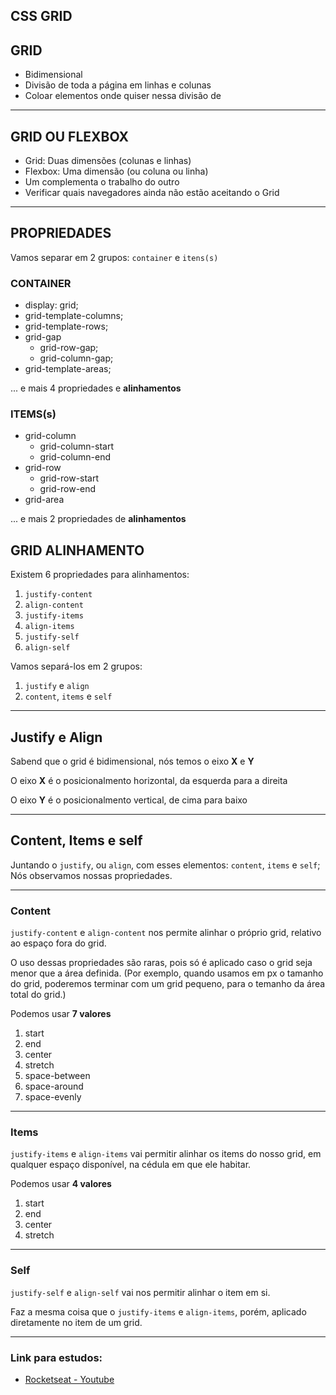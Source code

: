 ## CSS GRID

## GRID

- Bidimensional
- Divisão de toda a página em linhas e colunas
- Coloar elementos onde quiser nessa divisão de

---

## GRID OU FLEXBOX

- Grid: Duas dimensões (colunas e linhas)
- Flexbox: Uma dimensão (ou coluna ou linha)
- Um complementa o trabalho do outro
- Verificar quais navegadores ainda não estão aceitando o Grid

---

## PROPRIEDADES

Vamos separar em 2 grupos:
`container` e `itens(s)`

### CONTAINER

- display: grid;
- grid-template-columns;
- grid-template-rows;
- grid-gap
  - grid-row-gap;
  - grid-column-gap;
- grid-template-areas;

... e mais 4 propriedades e **alinhamentos**

### ITEMS(s)

- grid-column
  - grid-column-start
  - grid-column-end
- grid-row
  - grid-row-start
  - grid-row-end
- grid-area

... e mais 2 propriedades de **alinhamentos**

## GRID ALINHAMENTO

Existem 6 propriedades para alinhamentos:
1. `justify-content`
2. `align-content`
3. `justify-items`
4. `align-items`
5. `justify-self`
6. `align-self`

Vamos separá-los em 2 grupos:
1. `justify` e `align`
2. `content`, `items` e `self`


---

## Justify e Align

Sabend que o grid é bidimensional, nós temos o eixo **X** e **Y**

O eixo **X** é o posicionalmento horizontal, da esquerda para a direita

O eixo **Y** é o posicionalmento vertical, de cima para baixo

---

## Content, Items e self

Juntando o `justify`, ou `align`, com esses elementos: `content`, `items` e `self`; Nós observamos nossas propriedades.

---

### Content

`justify-content` e `align-content` nos permite alinhar o próprio grid, relativo ao espaço fora do grid.

O uso dessas propriedades são raras, pois só é aplicado caso o grid seja menor que a área definida.
(Por exemplo, quando usamos em px o tamanho do grid, poderemos terminar com um grid pequeno, para o temanho da área total do grid.)

Podemos usar **7 valores**
1. start
2. end
3. center
4. stretch
5. space-between
6. space-around
7. space-evenly

--- 

### Items

`justify-items` e `align-items` vai permitir alinhar os items do nosso grid, em qualquer espaço disponível, na cédula em que ele habitar.

Podemos usar **4 valores**
1. start
2. end
3. center
4. stretch

---

### Self

`justify-self` e `align-self` vai nos permitir alinhar o item em si.

Faz a mesma coisa que o `justify-items` e `align-items`, porém, aplicado diretamente no item de um grid.

--- 

### Link para estudos:

* [Rocketseat - Youtube](https://youtu.be/HN1UjzRSdBk)